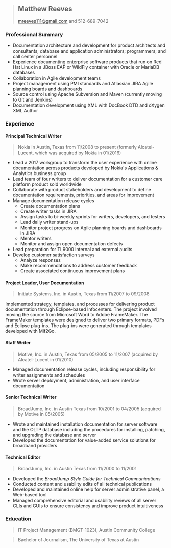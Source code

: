> ## **Matthew Reeves**
> mreeves111@gmail.com and 512-689-7042

### Professional Summary
* Documentation architecture and development for product architects and consultants; database and application administrators; programmers; and call center personnel
* Experience documenting enterprise software products that run on Red Hat Linux in a JBoss EAP or WildFly container with Oracle or MariaDB databases
* Collaboration in Agile development teams
* Project management using PMI standards and Atlassian JIRA Agile planning boards and dashboards
* Source control using Apache Subversion and Maven (currently moving to Git and Jenkins)
* Documentation development using XML with DocBook DTD and oXygen XML Author

### Experience

#### Principal Technical Writer

> Nokia in Austin, Texas from 11/2008 to present (formerly Alcatel-Lucent, which was acquired by Nokia in 01/2016)

* Lead a 2017 workgroup to transform the user experience with online documentation across products developed by Nokia's Applications & Analytics business group 
* Lead team of four writers to deliver documentation for a customer care platform product sold worldwide
* Collaborate with product stakeholders and development to define documentation requirements, priorities, and areas for improvement
* Manage documentation release cycles
  * Create documentation plans
  * Create writer tasks in JIRA
  * Assign tasks to bi-weekly sprints for writers, developers, and testers
  * Lead daily writer stand-ups
  * Monitor project progress on Agile planning boards and dashboards in JIRA
  * Mentor writers
  * Monitor and assign open documentation defects
* Lead preparation for TL9000 internal and external audits
* Develop customer satisfaction surveys
  * Analyze responses
  * Make recommendations to address customer feedback
  * Create associated continuous improvement plans

#### Project Leader, User Documentation

> Initiate Systems, Inc. in Austin, Texas from 11/2007 to 09/2008

Implemented strategy, templates, and processes for delivering product documentation through Eclipse-based Infocenters. The project involved moving the source from Microsoft Word to Adobe FrameMaker. The FrameMaker templates were designed to deliver two primary formats, PDFs and Eclipse plug-ins. The plug-ins were generated through templates developed with Mif2Go. 

#### Staff Writer

> Motive, Inc. in Austin, Texas from 05/2005 to 11/2007 (acquired by Alcatel-Lucent in 01/2010)

* Managed documentation release cycles, including responsibility for writer assignments and schedules 
* Wrote server deployment, administration, and user interface documentation

#### Senior Technical Writer

> BroadJump, Inc. in Austin Texas from 10/2001 to 04/2005 (acquired by Motive in 05/2005)

* Wrote and maintained installation documentation for server software and the OLTP database including the procedures for installing, patching, and upgrading the database and server
* Developed the documentation for value-added service solutions for broadband providers

#### Technical Editor

> BroadJump, Inc. in Austin Texas from 11/2000 to 11/2001

* Developed the _BroadJump Style Guide for Technical Communications_
* Conducted content and usability edits of all technical publications
* Developed and maintained online help for server administrative panel, a Web-based tool
* Managed comprehensive editorial and usability reviews of all server CLIs and GUIs to ensure consistency and improve product intuitiveness

### Education

> IT Project Management (BMGT-1023), Austin Community College

> Bachelor of Journalism, The University of Texas at Austin
